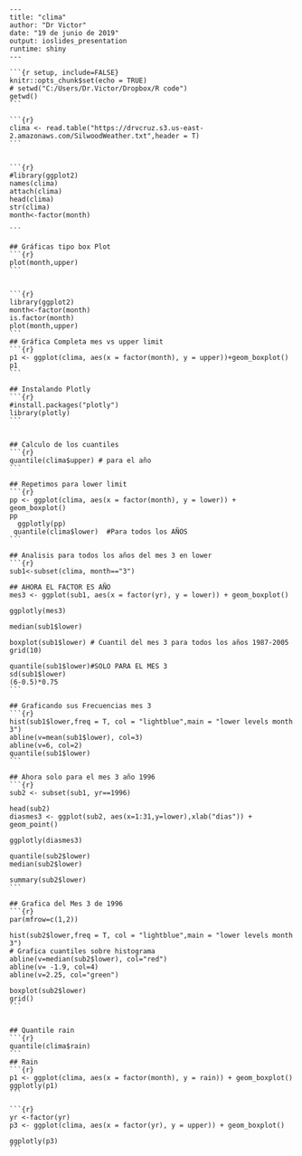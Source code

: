     ---
    title: "clima"
    author: "Dr Victor"
    date: "19 de junio de 2019"
    output: ioslides_presentation
    runtime: shiny
    ---

    ```{r setup, include=FALSE}
    knitr::opts_chunk$set(echo = TRUE)
    # setwd("C:/Users/Dr.Victor/Dropbox/R code")
    getwd()
    ```

    ```{r}
    clima <- read.table("https://drvcruz.s3.us-east-2.amazonaws.com/SilwoodWeather.txt",header = T)
    ```


    ```{r}
    #library(ggplot2)
    names(clima)
    attach(clima)
    head(clima)
    str(clima)
    month<-factor(month)

    ```

    ## Gráficas tipo box Plot
    ```{r}
    plot(month,upper)
    ```


    ```{r}
    library(ggplot2)
    month<-factor(month)
    is.factor(month)
    plot(month,upper)
    ```
    ## Gráfica Completa mes vs upper limit
    ```{r}
    p1 <- ggplot(clima, aes(x = factor(month), y = upper))+geom_boxplot()
    p1
    ```

    ## Instalando Plotly
    ```{r}
    #install.packages("plotly")
    library(plotly)
    ```


    ## Calculo de los cuantiles
    ```{r}
    quantile(clima$upper) # para el año
    ```

    ## Repetimos para lower limit
    ```{r}
    pp <- ggplot(clima, aes(x = factor(month), y = lower)) + geom_boxplot()
    pp
      ggplotly(pp)
     quantile(clima$lower)  #Para todos los AÑOS
    ```

    ## Analisis para todos los años del mes 3 en lower
    ```{r}
    sub1<-subset(clima, month=="3")

    ## AHORA EL FACTOR ES AÑO
    mes3 <- ggplot(sub1, aes(x = factor(yr), y = lower)) + geom_boxplot()

    ggplotly(mes3)

    median(sub1$lower)

    boxplot(sub1$lower) # Cuantil del mes 3 para todos los años 1987-2005
    grid(10)

    quantile(sub1$lower)#SOLO PARA EL MES 3
    sd(sub1$lower)
    (6-0.5)*0.75
    ```

    ## Graficando sus Frecuencias mes 3
    ```{r}
    hist(sub1$lower,freq = T, col = "lightblue",main = "lower levels month 3")
    abline(v=mean(sub1$lower), col=3)
    abline(v=6, col=2)
    quantile(sub1$lower)
    ```

    ## Ahora solo para el mes 3 año 1996
    ```{r}
    sub2 <- subset(sub1, yr==1996)

    head(sub2)
    diasmes3 <- ggplot(sub2, aes(x=1:31,y=lower),xlab("dias")) + geom_point()

    ggplotly(diasmes3)

    quantile(sub2$lower)
    median(sub2$lower)

    summary(sub2$lower)
    ```

    ## Grafica del Mes 3 de 1996
    ```{r}
    par(mfrow=c(1,2))

    hist(sub2$lower,freq = T, col = "lightblue",main = "lower levels month 3")
    # Grafica cuantiles sobre histograma
    abline(v=median(sub2$lower), col="red")
    abline(v= -1.9, col=4)
    abline(v=2.25, col="green")

    boxplot(sub2$lower)
    grid()
    ```


    ## Quantile rain
    ```{r}
    quantile(clima$rain)
    ```
    ## Rain
    ```{r}
    p1 <- ggplot(clima, aes(x = factor(month), y = rain)) + geom_boxplot()
    ggplotly(p1)
    ```

    ```{r}
    yr <-factor(yr)
    p3 <- ggplot(clima, aes(x = factor(yr), y = upper)) + geom_boxplot()

    ggplotly(p3)
    ```
